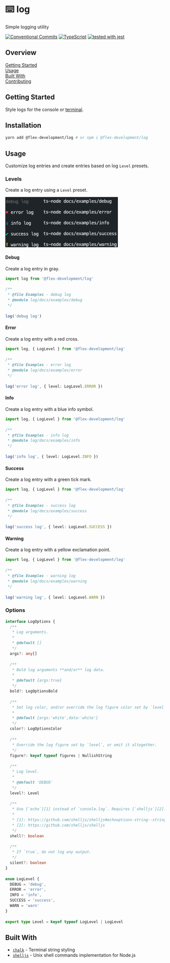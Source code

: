 # :keyboard: log

Simple logging utility

[![Conventional Commits](https://img.shields.io/badge/Conventional%20Commits-1.0.0-yellow.svg)](https://conventionalcommits.org)
[![TypeScript](https://badgen.net/badge/-/typescript?icon=typescript&label)](https://www.typescriptlang.org/)
[![tested with jest](https://img.shields.io/badge/tested_with-jest-99424f.svg)](https://github.com/facebook/jest)

## Overview

[Getting Started](#getting-started)  
[Usage](#usage)  
[Built With](#built-with)  
[Contributing](CONTRIBUTING.md)

## Getting Started

Style logs for the console or [terminal][3].

## Installation

```zsh
yarn add @flex-development/log # or npm i @flex-development/log
```

## Usage

Customize log entries and create entries based on log `Level` presets.

### Levels

Create a log entry using a `Level` preset.

![log-levels](docs/log-levels.png)

#### Debug

Create a log entry in gray.

```typescript
import log from '@flex-development/log'

/**
 * @file Examples - debug log
 * @module log/docs/examples/debug
 */

log('debug log')
```

#### Error

Create a log entry with a red cross.

```typescript
import log, { LogLevel } from '@flex-development/log'

/**
 * @file Examples - error log
 * @module log/docs/examples/error
 */

log('error log', { level: LogLevel.ERROR })
```

#### Info

Create a log entry with a blue info symbol.

```typescript
import log, { LogLevel } from '@flex-development/log'

/**
 * @file Examples - info log
 * @module log/docs/examples/info
 */

log('info log', { level: LogLevel.INFO })
```

#### Success

Create a log entry with a green tick mark.

```typescript
import log, { LogLevel } from '@flex-development/log'

/**
 * @file Examples - success log
 * @module log/docs/examples/success
 */

log('success log', { level: LogLevel.SUCCESS })
```

#### Warning

Create a log entry with a yellow exclamation point.

```typescript
import log, { LogLevel } from '@flex-development/log'

/**
 * @file Examples - warning log
 * @module log/docs/examples/warning
 */

log('warning log', { level: LogLevel.WARN })
```

### Options

```typescript
interface LogOptions {
  /**
   * Log arguments.
   *
   * @default []
   */
  args?: any[]

  /**
   * Bold log arguments **and/or** log data.
   *
   * @default {args:true}
   */
  bold?: LogOptionsBold

  /**
   * Set log color, and/or override the log figure color set by `level`.
   *
   * @default {args:'white',data:'white'}
   */
  color?: LogOptionsColor

  /**
   * Override the log figure set by `level`, or omit it altogether.
   */
  figure?: keyof typeof figures | NullishString

  /**
   * Log level.
   *
   * @default 'DEBUG'
   */
  level?: Level

  /**
   * Use [`echo`][1] instead of `console.log`. Requires [`shelljs`][2].
   *
   * [1]: https://github.com/shelljs/shelljs#echooptions-string--string-
   * [2]: https://github.com/shelljs/shelljs
   */
  shell?: boolean

  /**
   * If `true`, do not log any output.
   */
  silent?: boolean
}

enum LogLevel {
  DEBUG = 'debug',
  ERROR = 'error',
  INFO = 'info',
  SUCCESS = 'success',
  WARN = 'warn'
}

export type Level = keyof typeof LogLevel | LogLevel
```

## Built With

- [`chalk`][1] - Terminal string styling
- [`shelljs`][2] - Unix shell commands implementation for Node.js

[1]: https://github.com/chalk/chalk
[2]: https://github.com/shelljs/shelljs
[3]: https://github.com/shelljs/shelljs#echooptions-string--string-
